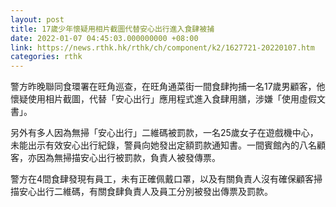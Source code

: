 ```yaml
---
layout: post
title: 17歲少年懷疑用相片截圖代替安心出行進入食肆被捕
date: 2022-01-07 04:45:03.000000000 +08:00
link: https://news.rthk.hk/rthk/ch/component/k2/1627721-20220107.htm
categories: rthk
---
```


警方昨晚聯同食環署在旺角巡查，在旺角通菜街一間食肆拘捕一名17歲男顧客，他懷疑使用相片截圖，代替「安心出行」應用程式進入食肆用膳，涉嫌「使用虛假文書」。

另外有多人因為無掃「安心出行」二維碼被罰款，一名25歲女子在遊戲機中心，未能出示有效安心出行紀錄，警員向她發出定額罰款通知書。一間賓館內的八名顧客，亦因為無掃描安心出行被罰款，負責人被發傳票。

警方在4間食肆發現有員工，未有正確佩戴口罩，以及有關負責人沒有確保顧客掃描安心出行二維碼，有關食肆負責人及員工分別被發出傳票及罰款。
